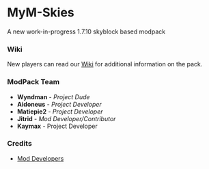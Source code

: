 # MyM-Skies
A new work-in-progress 1.7.10 skyblock based modpack

### Wiki

New players can read our [Wiki](https://github.com/MyM-ModpackTeam/MyM-Skies/wiki) for additional information on the pack.

### ModPack Team
- **Wyndman** - *Project Dude*
- **Aidoneus** - *Project Developer*
- **Matiepie2** - *Project Developer*
- **Jitrid** - *Mod Developer/Contributor*
- **Kaymax** - Project Developer

### Credits
- [Mod Developers](https://github.com/MyM-ModpackTeam/MyM-Skies/blob/master/Modlist.md)
